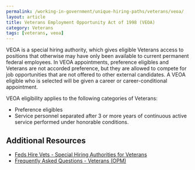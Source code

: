 ```yaml
---
permalink: /working-in-government/unique-hiring-paths/veterans/veoa/
layout: article
title: Veterans Employment Opportunity Act of 1998 (VEOA)
category: Veterans
tags: [veterans, veoa]
---
```


VEOA is a special hiring authority, which gives eligible Veterans access to positions that otherwise may have only been available to current permanent federal employees. In VEOA appointments, preference eligibles and Veterans are not accorded preference, but they are allowed to compete for job opportunities that are not offered to other external candidates. A VEOA eligible who is selected will be given a career or career-conditional appointment.

VEOA eligibility applies to the following categories of Veterans:

* Preference eligibles
* Service personnel separated after 3 or more years of continuous active service performed under honorable conditions.

## Additional Resources

* [Feds Hire Vets - Special Hiring Authorities for Veterans](https://fedshirevets.gov/job/shav/index.aspx)
* [Frequently Asked Questions - Veterans (OPM)](https://www.opm.gov/FAQS/topic/veterans/index.aspx)

